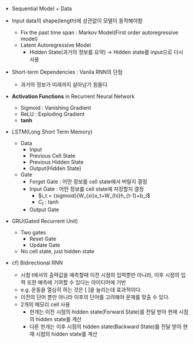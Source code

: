 - Sequential Model + Data
- Input data의 shape(length)에 상관없이 모델이 동작해야함
    - Fix the past time span : Markov Model(First order autoregressive model)
    - Latent Autoregressive Model
        - Hidden State(과거의 정보를 요약) → Hidden state를 input으로 다시 사용
- Short-term Dependencies : Vanila RNN의 단점
    - 과거의 정보가 미래까지 살아남기 힘들다
- **Activation Functions** in Recurrent Neural Network
    - Sigmoid : Vanishing Gradient
    - ReLU : Exploding Gradient
    - **tanh**
- LSTM(Long Short Term Memory)
    - Data
        - Input
        - Previous Cell State
        - Previous Hidden State
        - Output(Hidden State)
    - Gate
        - Forget Gate : 어떤 정보를 cell state에서 버릴지 결정
        - Input Gate : 어떤 정보를 cell state에 저장할지 결정
            - $i_t = \{sigmoid}(W_{xi}x_t+W_{hi}h_{t-1}+b_i$
            - $C_t$ : tanh
        - Output Gate
- GRU(Gated Recurrent Unit)
    - Two gates
        - Reset Gate
        - Update Gate
    - No cell state, just hidden state

- cf) Bidirectional RNN
    - 시점 t에서의 출력값을 예측할때 이전 시점의 입력뿐만 아니라, 이후 시점의 입력 또한 예측에 기여할 수 있다는 아이디어에 기반
    - e.g. 운동을 열심히 하는 것은 [    ]을 늘리는데 효과적이다.
    - 이전의 단어 뿐만 아니라 이후의 단어를 고려해야 문제를 맞출 수 있다.
    - 2개의 메모리 cell 사용
        - 한개는 이전 시점의 hidden state(Forward State)를 전달 받아 현재 시점의 hidden state를 계산
        - 다른 한개는 이후 시점의 hidden state(Backward State)를 전달 받아 현재 시점의 hidden state를 계산
